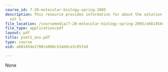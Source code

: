```yaml
---
course_id: 7-28-molecular-biology-spring-2005
description: This resource provides information for about the solution to problem
  set 1.
file_location: /coursemedia/7-28-molecular-biology-spring-2005/a681454e1708ce880c53ab0ce3c95fa9_pset1_ans.pdf
file_type: application/pdf
layout: pdf
title: pset1_ans.pdf
type: course
uid: a681454e1708ce880c53ab0ce3c95fa9

---
```

None